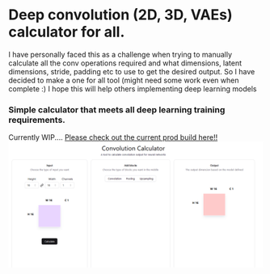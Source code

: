 # Deep convolution (2D, 3D, VAEs) calculator for all.

I have personally faced this as a challenge when trying to manually calculate all the conv operations required and what dimensions, latent dimensions, stride, padding etc to use to get the desired output. So I have decided to make a one for all tool (might need some work even when complete :)
I hope this will help others implementing deep learning models

### Simple calculator that meets all deep learning training requirements.

Currently WIP....
[Please check out the current prod build here!!](https://conv-calculator.vercel.app/)
![WIP Image](./assets/wip-current.png)
